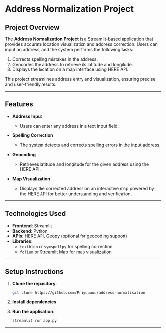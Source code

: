 # Address Normalization Project

## Project Overview

The **Address Normalization Project** is a Streamlit-based application that provides accurate location visualization and address correction. Users can input an address, and the system performs the following tasks:

1. Corrects spelling mistakes in the address.
2. Geocodes the address to retrieve its latitude and longitude.
3. Displays the location on a map interface using HERE API.

This project streamlines address entry and visualization, ensuring precise and user-friendly results.

---

## Features

- **Address Input**
  - Users can enter any address in a text input field.

- **Spelling Correction**
  - The system detects and corrects spelling errors in the input address.

- **Geocoding**
  - Retrieves latitude and longitude for the given address using the HERE API.

- **Map Visualization**
  - Displays the corrected address on an interactive map powered by the HERE API for better understanding and verification.

---

## Technologies Used

- **Frontend**: Streamlit
- **Backend**: Python
- **APIs**: HERE API, Geopy (optional for geocoding support)
- **Libraries**: 
  - `textblob` or `symspellpy` for spelling correction
  - `folium` or Streamlit Map for map visualization

---


## Setup Instructions

1. **Clone the repository**:
   ```bash
   git clone https://github.com/Priyuuuuu/address-normalisation
   ```

2. **Install dependencies**
   
3. **Run the application**:
   ```bash
   streamlit run app.py
   ```

---

